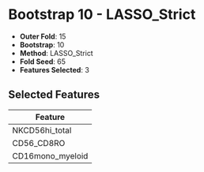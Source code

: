 # Bootstrap 10 - LASSO_Strict

- **Outer Fold**: 15
- **Bootstrap**: 10
- **Method**: LASSO_Strict
- **Fold Seed**: 65
- **Features Selected**: 3

## Selected Features

| Feature |
|---------|
| NKCD56hi_total |
| CD56_CD8RO |
| CD16mono_myeloid |
